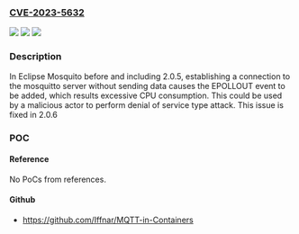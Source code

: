 ### [CVE-2023-5632](https://cve.mitre.org/cgi-bin/cvename.cgi?name=CVE-2023-5632)
![](https://img.shields.io/static/v1?label=Product&message=Mosquitto&color=blue)
![](https://img.shields.io/static/v1?label=Version&message=0%3C%3D%202.0.5%20&color=brighgreen)
![](https://img.shields.io/static/v1?label=Vulnerability&message=CWE-834%20Excessive%20Iteration&color=brighgreen)

### Description

In Eclipse Mosquito before and including 2.0.5, establishing a connection to the mosquitto server without sending data causes the EPOLLOUT event to be added, which results excessive CPU consumption. This could be used by a malicious actor to perform denial of service type attack. This issue is fixed in 2.0.6

### POC

#### Reference
No PoCs from references.

#### Github
- https://github.com/Iffnar/MQTT-in-Containers


